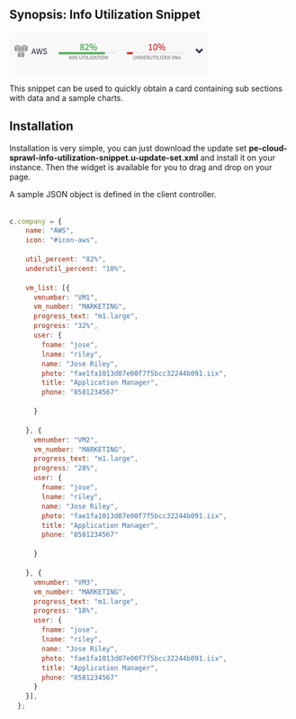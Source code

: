 ## Synopsis: Info Utilization Snippet
![](../images/pe-cloud-sprawl-info-utilization-snippet.png)

This snippet can be used to quickly obtain a card containing sub sections with data and a sample charts.

## Installation

Installation is very simple, you can just download the update set **pe-cloud-sprawl-info-utilization-snippet.u-update-set.xml** and install it on your instance. Then the widget is available for you to drag and drop on your page.

A sample JSON object is defined in the client controller.

```javascript

c.company = {
    name: "AWS",
    icon: "#icon-aws",

    util_percent: "82%",
    underutil_percent: "10%",

    vm_list: [{
      vmnumber: "VM1",
      vm_number: "MARKETING",
      progress_text: "m1.large",
      progress: "32%",
      user: {
        fname: "jose",
        lname: "riley",
        name: "Jose Riley",
        photo: "fae1fa1013d07e00f7f5bcc32244b091.iix",
        title: "Application Manager",
        phone: "8581234567"

      }

    }, {
      vmnumber: "VM2",
      vm_number: "MARKETING",
      progress_text: "m1.large",
      progress: "28%",
      user: {
        fname: "jose",
        lname: "riley",
        name: "Jose Riley",
        photo: "fae1fa1013d07e00f7f5bcc32244b091.iix",
        title: "Application Manager",
        phone: "8581234567"

      }

    }, {
      vmnumber: "VM3",
      vm_number: "MARKETING",
      progress_text: "m1.large",
      progress: "18%",
      user: {
        fname: "jose",
        lname: "riley",
        name: "Jose Riley",
        photo: "fae1fa1013d07e00f7f5bcc32244b091.iix",
        title: "Application Manager",
        phone: "8581234567"
      }
    }],
  };

```